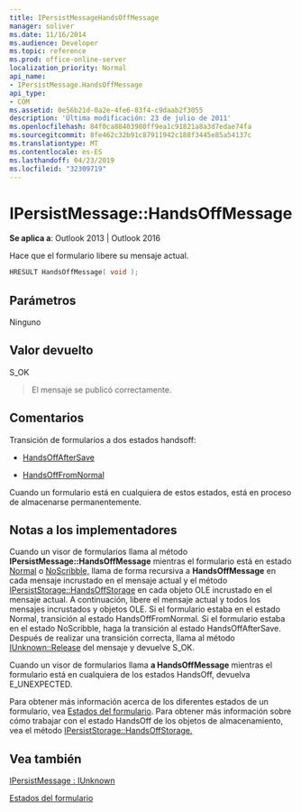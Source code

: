 ```yaml
---
title: IPersistMessageHandsOffMessage
manager: soliver
ms.date: 11/16/2014
ms.audience: Developer
ms.topic: reference
ms.prod: office-online-server
localization_priority: Normal
api_name:
- IPersistMessage.HandsOffMessage
api_type:
- COM
ms.assetid: 0e56b21d-0a2e-4fe6-83f4-c9daab2f3055
description: 'Última modificación: 23 de julio de 2011'
ms.openlocfilehash: 84f0ca88403980ff9ea1c91821a8a3d7edae74fa
ms.sourcegitcommit: 8fe462c32b91c87911942c188f3445e85a54137c
ms.translationtype: MT
ms.contentlocale: es-ES
ms.lasthandoff: 04/23/2019
ms.locfileid: "32309719"
---
```

# <a name="ipersistmessagehandsoffmessage"></a>IPersistMessage::HandsOffMessage

  
  
**Se aplica a**: Outlook 2013 | Outlook 2016 
  
Hace que el formulario libere su mensaje actual.
  
```cpp
HRESULT HandsOffMessage( void );
```

## <a name="parameters"></a>Parámetros

Ninguno
  
## <a name="return-value"></a>Valor devuelto

S_OK 
  
> El mensaje se publicó correctamente.
    
## <a name="remarks"></a>Comentarios

Transición de formularios a dos estados handsoff:
  
- [HandsOffAfterSave](handsoffaftersave-state.md)
    
- [HandsOffFromNormal](handsofffromnormal-state.md)
    
Cuando un formulario está en cualquiera de estos estados, está en proceso de almacenarse permanentemente. 
  
## <a name="notes-to-implementers"></a>Notas a los implementadores

Cuando un visor de formularios llama al método **IPersistMessage::HandsOffMessage** mientras el formulario está en estado [Normal](normal-state.md) o [NoScribble,](noscribble-state.md) llama de forma recursiva a **HandsOffMessage** en cada mensaje incrustado en el mensaje actual y el método [IPersistStorage::HandsOffStorage](https://msdn.microsoft.com/library/1e5ef26f-d8e7-4fa6-bfc4-19dace35314d.aspx) en cada objeto OLE incrustado en el mensaje actual. A continuación, libere el mensaje actual y todos los mensajes incrustados y objetos OLE. Si el formulario estaba en el estado Normal, transición al estado HandsOffFromNormal. Si el formulario estaba en el estado NoScribble, haga la transición al estado HandsOffAfterSave. Después de realizar una transición correcta, llama al método [IUnknown::Release](https://msdn.microsoft.com/library/4b494c6f-f0ee-4c35-ae45-ed956f40dc7a%28Office.15%29.aspx) del mensaje y devuelve S_OK. 
  
Cuando un visor de formularios llama **a HandsOffMessage** mientras el formulario está en cualquiera de los estados HandsOff, devuelva E_UNEXPECTED. 
  
Para obtener más información acerca de los diferentes estados de un formulario, vea [Estados del formulario](form-states.md). Para obtener más información sobre cómo trabajar con el estado HandsOff de los objetos de almacenamiento, vea el método [IPersistStorage::HandsOffStorage.](https://msdn.microsoft.com/library/1e5ef26f-d8e7-4fa6-bfc4-19dace35314d.aspx) 
  
## <a name="see-also"></a>Vea también



[IPersistMessage : IUnknown](ipersistmessageiunknown.md)


[Estados del formulario](form-states.md)

